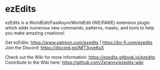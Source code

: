 # ezEdits
ezEdits is a WorldEdit/FastAsyncWorldEdit (WE/FAWE) extension plugin which adds numerous new commands, patterns, masks, and tools to help you make amazing creations!

Get ezEdits: https://www.patreon.com/ezedits | https://ko-fi.com/ezedits \
Join the Discord: https://discord.gg/NfT3vyeKu5

Check out the Wiki for more information: https://ezedits.gitbook.io/ezedits \
Contribute to the Wiki here: https://github.com/Zeranny/ezedits-wiki
